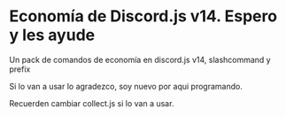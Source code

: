 # Economía de Discord.js v14. Espero y les ayude
Un pack de comandos de economía en discord.js v14, slashcommand y prefix

Si lo van a usar lo agradezco, soy nuevo por aqui programando.


Recuerden cambiar collect.js si lo van a usar.
